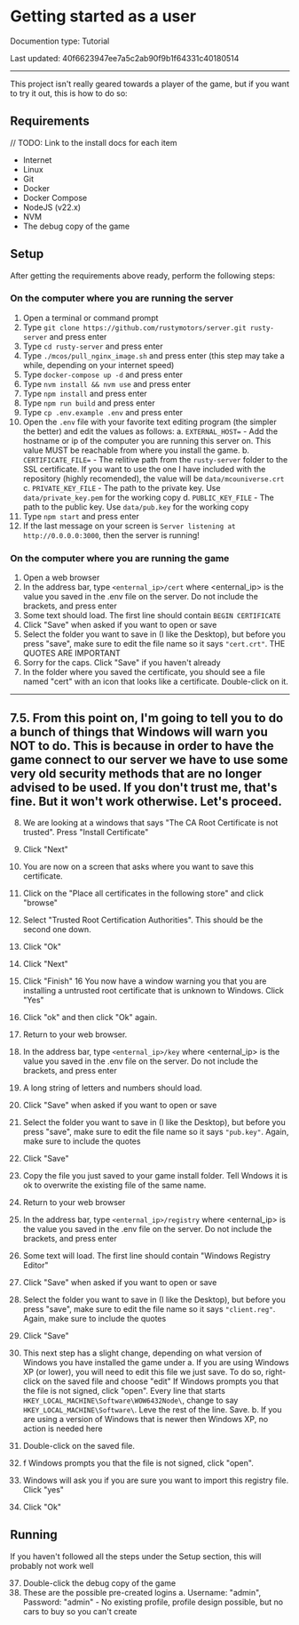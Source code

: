 # Getting started as a user

Documention type: Tutorial

Last updated: 40f6623947ee7a5c2ab90f9b1f64331c40180514

---

This project isn't really geared towards a player of the game, but if you want to try it out, this is how to do so:

## Requirements

// TODO: Link to the install docs for each item

-   Internet
-   Linux
-   Git
-   Docker
-   Docker Compose
-   NodeJS (v22.x)
-   NVM
-   The debug copy of the game

## Setup

After getting the requirements above ready, perform the following steps:

### On the computer where you are running the server

1. Open a terminal or command prompt
2. Type `git clone https://github.com/rustymotors/server.git rusty-server` and press enter
3. Type `cd rusty-server` and press enter
4. Type `./mcos/pull_nginx_image.sh` and press enter (this step may take a while, depending on your internet speed)
5. Type `docker-compose up -d` and press enter
6. Type `nvm install && nvm use` and press enter
7. Type `npm install` and press enter
8. Type `npm run build` and press enter
9. Type `cp .env.example .env` and press enter
10. Open the `.env` file with your favorite text editing program (the simpler the better) and edit the values as follows:
    a. `EXTERNAL_HOST=` - Add the hostname or ip of the computer you are running this server on. This value MUST be reachable from where you install the game.
    b. `CERTIFICATE_FILE=` - The relitive path from the `rusty-server` folder to the SSL certificate. If you want to use the one I have included with the repository (highly recomended), the value will be `data/mcouniverse.crt`
    c. `PRIVATE_KEY_FILE` - The path to the private key. Use `data/private_key.pem` for the working copy
    d. `PUBLIC_KEY_FILE` - The path to the public key. Use `data/pub.key` for the working copy
11. Type `npm start` and press enter
12. If the last message on your screen is `Server listening at http://0.0.0.0:3000`, then the server is running!

### On the computer where you are running the game

1. Open a web browser
2. In the address bar, type `<enternal_ip>/cert` where \<enternal_ip\> is the value you saved in the .env file on the server. Do not include the brackets, and press enter
3. Some text should load. The first line should contain `BEGIN CERTIFICATE`
4. Click "Save" when asked if you want to open or save
5. Select the folder you want to save in (I like the Desktop), but before you press "save", make sure to edit the file name so it says `"cert.crt"`. THE QUOTES ARE IMPORTANT
6. Sorry for the caps. Click "Save" if you haven't already
7. In the folder where you saved the certificate, you should see a file named "cert" with an icon that looks like a certificate. Double-click on it.

---

## 7.5. From this point on, I'm going to tell you to do a bunch of things that Windows will warn you NOT to do. This is because in order to have the game connect to our server we have to use some very old security methods that are no longer advised to be used. If you don't trust me, that's fine. But it won't work otherwise. Let's proceed.

8. We are looking at a windows that says "The CA Root Certificate is not trusted". Press "Install Certificate"
9. Click "Next"
10. You are now on a screen that asks where you want to save this certificate.
11. Click on the "Place all certificates in the following store" and click "browse"
12. Select "Trusted Root Certification Authorities". This should be the second one down.
13. Click "Ok"
14. Click "Next"
15. Click "Finish"
    16 You now have a window warning you that you are installing a untrusted root certificate that is unknown to Windows. Click "Yes"
16. Click "ok" and then click "Ok" again.
17. Return to your web browser.
18. In the address bar, type `<enternal_ip>/key` where \<enternal_ip\> is the value you saved in the .env file on the server. Do not include the brackets, and press enter
19. A long string of letters and numbers should load.
20. Click "Save" when asked if you want to open or save
21. Select the folder you want to save in (I like the Desktop), but before you press "save", make sure to edit the file name so it says `"pub.key"`. Again, make sure to include the quotes
22. Click "Save"
23. Copy the file you just saved to your game install folder. Tell Wndows it is ok to overwrite the existing file of the same name.
24. Return to your web browser
25. In the address bar, type `<enternal_ip>/registry` where \<enternal_ip\> is the value you saved in the .env file on the server. Do not include the brackets, and press enter
26. Some text will load. The first line should contain "Windows Registry Editor"
27. Click "Save" when asked if you want to open or save
28. Select the folder you want to save in (I like the Desktop), but before you press "save", make sure to edit the file name so it says `"client.reg"`. Again, make sure to include the quotes
29. Click "Save"

30. This next step has a slight change, depending on what version of Windows you have installed the game under
    a. If you are using Windows XP (or lower), you will need to edit this file we just save. To do so, right-click on the saved file and choose "edit"
    If Windows prompts you that the file is not signed, click "open".
    Every line that starts `HKEY_LOCAL_MACHINE\Software\WOW6432Node\`, change to say `HKEY_LOCAL_MACHINE\Software\`. Leve the rest of the line. Save.
    b. If you are using a version of Windows that is newer then Windows XP, no action is needed here
31. Double-click on the saved file.
32. f Windows prompts you that the file is not signed, click "open".
33. Windows will ask you if you are sure you want to import this registry file. Click "yes"
34. Click "Ok"

## Running

If you haven't followed all the steps under the Setup section, this will probably not work well

37. Double-click the debug copy of the game
38. These are the possible pre-created logins
    a. Username: "admin", Password: "admin" - No existing profile, profile design possible, but no cars to buy so you can't create
